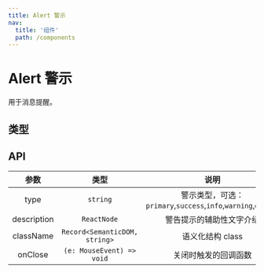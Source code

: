 ```yaml
---
title: Alert 警示
nav:
  title: '组件'
  path: /components
---
```


# Alert 警示

用于消息提醒。

## 类型

<code src="./demos/types.tsx"></code>

## API

|    参数     |             类型              |                             说明                              |  默认值   |
| :---------: | :---------------------------: | :-----------------------------------------------------------: | :-------: |
|    type     |           `string`            | 警示类型，可选：`primary`,`success`,`info`,`warning`,`danger` | `primary` |
| description |          `ReactNode`          |                   警告提示的辅助性文字介绍                    |
|  className  | `Record<SemanticDOM, string>` |                       语义化结构 class                        |
|   onClose   |   `(e: MouseEvent) => void`   |                     关闭时触发的回调函数                      |
